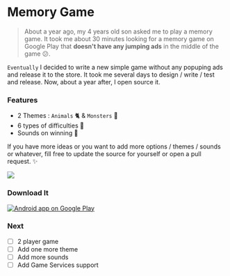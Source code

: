 # Memory Game

> About a year ago, my 4 years old son asked me to play a memory game. It took me about 30 minutes looking for a memory game on Google Play that **doesn't have any jumping ads** in the middle of the game :confused:. 

`Eventually` I decided to write a new simple game without any popuping ads and release it to the store. It took me several days to design / write / test and release. Now, about a year after, I open source it.

### Features

- 2 Themes : `Animals` :cat2: & `Monsters` :octopus:
- 6 types of difficulties :star2:
- Sounds on winning :musical_note:

If you have more ideas or you want to add more options / themes / sounds or whatever, fill free to update the source for yourself or open a pull request. :sparkles:

<img src="http://www.sromku.com/static/pregnancy_memorygame_preview.png"/>

### Download It

<a href="https://play.google.com/store/apps/details?id=com.snatik.matches">
  <img alt="Android app on Google Play" src="https://developer.android.com/images/brand/en_app_rgb_wo_45.png" />
</a>

### Next

- [ ] 2 player game
- [ ] Add one more theme
- [ ] Add more sounds
- [ ] Add Game Services support 